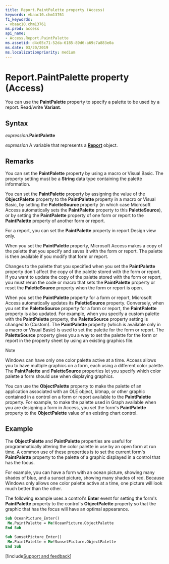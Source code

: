 ```yaml
---
title: Report.PaintPalette property (Access)
keywords: vbaac10.chm13761
f1_keywords:
- vbaac10.chm13761
ms.prod: access
api_name:
- Access.Report.PaintPalette
ms.assetid: d4c05c71-52da-6185-89d6-a69c7a883e0a
ms.date: 03/20/2019
ms.localizationpriority: medium
---
```



# Report.PaintPalette property (Access)

You can use the **PaintPalette** property to specify a palette to be used by a report. Read/write **Variant**.


## Syntax

_expression_.**PaintPalette**

_expression_ A variable that represents a **[Report](Access.Report.md)** object.


## Remarks

You can set the **PaintPalette** property by using a macro or Visual Basic. The property setting must be a **String** data type containing the palette information.

You can set the **PaintPalette** property by assigning the value of the **ObjectPalette** property to the **PaintPalette** property in a macro or Visual Basic, by setting the **PaletteSource** property (in which case Microsoft Access automatically sets the **PaintPalette** property to this **PaletteSource**), or by setting the **PaintPalette** property of one form or report to the **PaintPalette** property of another form or report.

For a report, you can set the **PaintPalette** property in report Design view only.

When you set the **PaintPalette** property, Microsoft Access makes a copy of the palette that you specify and saves it with the form or report. The palette is then available if you modify that form or report.

Changes to the palette that you specified when you set the **PaintPalette** property don't affect the copy of the palette stored with the form or report. If you want to update the copy of the palette stored with the form or report, you must rerun the code or macro that sets the **PaintPalette** property or reset the **PaletteSource** property when the form or report is open.

When you set the **PaintPalette** property for a form or report, Microsoft Access automatically updates its **PaletteSource** property. Conversely, when you set the **PaletteSource** property for a form or report, the **PaintPalette** property is also updated. For example, when you specify a custom palette with the **PaintPalette** property, the **PaletteSource** property setting is changed to (Custom). The **PaintPalette** property (which is available only in a macro or Visual Basic) is used to set the palette for the form or report. The **PaletteSource** property gives you a way to set the palette for the form or report in the property sheet by using an existing graphics file.

> [!NOTE] 
> Windows can have only one color palette active at a time. Access allows you to have multiple graphics on a form, each using a different color palette. The **PaintPalette** and **PaletteSource** properties let you specify which color palette a form should use when displaying graphics.

You can use the **ObjectPalette** property to make the palette of an application associated with an OLE object, bitmap, or other graphic contained in a control on a form or report available to the **PaintPalette** property. For example, to make the palette used in Graph available when you are designing a form in Access, you set the form's **PaintPalette** property to the **ObjectPalette** value of an existing chart control.


## Example

The **ObjectPalette** and **PaintPalette** properties are useful for programmatically altering the color palette in use by an open form at run time. A common use of these properties is to set the current form's **PaintPalette** property to the palette of a graphic displayed in a control that has the focus.

For example, you can have a form with an ocean picture, showing many shades of blue, and a sunset picture, showing many shades of red. Because Windows only allows one color palette active at a time, one picture will look much better than the other. 

The following example uses a control's **Enter** event for setting the form's **PaintPalette** property to the control's **ObjectPalette** property so that the graphic that has the focus will have an optimal appearance.

```vb
Sub OceanPicture_Enter() 
 Me.PaintPalette = Me!OceanPicture.ObjectPalette 
End Sub 
 
Sub SunsetPicture_Enter() 
 Me.PaintPalette = Me!SunsetPicture.ObjectPalette 
End Sub
```



[!include[Support and feedback](~/includes/feedback-boilerplate.md)]